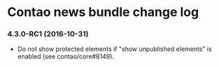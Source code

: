 # Contao news bundle change log

### 4.3.0-RC1 (2016-10-31)

 * Do not show protected elements if "show unpublished elements" is enabled (see contao/core#8149).
